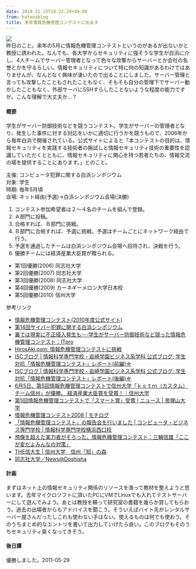 ```yaml
---
date: 2010-11-25T18:22:29+09:00
from: hatenablog
title: 来年情報危機管理コンテストに出ます
---
```

![](http://f.hatena.ne.jp/images/fotolife/r/r7kamura/20030101/20030101000754.jpg)  
昨日のこと。来年の5月に情報危機管理コンテストというのがあるが出ないかと教授に誘われた。なんでも、各大学からセキュリティに強そうな学生が白浜に介し、4人チームでサーバー管理者となって色々な攻撃からサーバーとか会社の名誉とかを守るらしい。情報セキュリティについて特に何の知識があるわけではありませんが、なんとなく興味が湧いたので出ることにしました。サーバー管理と言っても攻撃したこともされたこともなく、そもそも自分の管理下でサーバー動かしたこともなく、外部サーバにSSHすらしたことないような程度の能力ですが。こんな理解で大丈夫か…？

  

#### 概要

学生がサーバー防御技術などを競うコンテスト。学生がサーバーの管理者となり、発生した事件に対する対応をいかに適切に行うかを競うもので、2006年から毎年白浜で開催されている。公式サイトによると「本コンテストの目的は、情報セキュリティを実践する技術者の腕試しと情報セキュリティ技術の重要性を認識していただくとともに、情報セキュリティに関心を持つ若者たちの、情報交流の場を提供することにあります。」とのこと。

  

主催: コンピュータ犯罪に関する白浜シンポジウム  
対象: 学生  
時期: 毎年5月頃  
会場: ネット経由(予選)→白浜シンポジウム会場(決勝)

1. コンテスト参加希望者は２〜４名のチームを組んで登録。
2. Ａ部門に投稿。
3. 合格すれば、Ｂ部門に挑戦。
4. Ｂ部門に合格すれば、予選に挑戦。予選はチームごとにネットワーク経由で行う。
5. 予選を通過したチームは白浜シンポジウム会場へ招待され、決戦を行う。
6. 優勝チームには経済産業大臣賞が贈られる。

- 第1回優勝(2006) 同志社大学
- 第2回優勝(2007) 同志社大学
- 第3回優勝(2008) 同志社大学
- 第4回優勝(2009) カーネギーメロン大学日本校
- 第5回優勝(2010) 信州大学

参考リンク

- [情報危機管理コンテスト(2010年度公式サイト)](http://www.sccs-jp.org/contest2010/contest2010.html)
- [第14回サイバー犯罪に関する白浜シンポジウム](http://www.sccs-jp.org/SCCS2010/index.html)
- [裏では現実に不正侵入発生も---学生がサーバー防御技術など競った情報危機管理コンテスト：ITpro](http://itpro.nikkeibp.co.jp/article/NEWS/20060529/239207/)
- [HirosAki.com: 情報危機管理コンテストに挑戦](http://aki0525.blogspot.com/2010/06/blog-post.html)
- [ISCブログ | 情報科学専門学校・岩崎学園ビジネス系学科 公式ブログ: 学生対抗「情報危機管理コンテスト」レポート(前編)☆](http://blog.iwasaki.ac.jp/isc/2007/06/post_85.html)
- [ISCブログ | 情報科学専門学校・岩崎学園ビジネス系学科 公式ブログ: 学生対抗「情報危機管理コンテスト」レポート(後編)☆](http://blog.iwasaki.ac.jp/isc/2007/06/post_87.html)
- [6月5日、第5回情報危機管理コンテストで信州大学「ｋｓｔｍ（カスタム）チーム信州」が優勝、 経済産業大臣賞を受賞！｜信州大学](http://www.shinshu-u.ac.jp/topics/2010/07/655.html)
- [第5回情報危機管理コンテストで「スマート賞」受賞 | ニュース | 帝塚山大学](http://www.tezukayama-u.ac.jp/news/2010/06/11/5.html)
- [情報危機管理コンテスト2008 | モチログ](http://www.flogedge.org/blog/2008/06/08/%E6%83%85%E5%A0%B1%E5%8D%B1%E6%A9%9F%E7%AE%A1%E7%90%86%E3%82%B3%E3%83%B3%E3%83%86%E3%82%B9%E3%83%882008/)
- [「情報危機管理コンテスト」の報告会を行いました | コンピュータ・ビジネス専門学校 | 情報科学専門学校横浜西口校](http://isc.iwasaki.ac.jp/news/20080707.html)
- [想像を超えた実力者がそろった、情報危機管理コンテスト：三輪信雄「ここが変だよみんなの対策」](http://pc.nikkeibp.co.jp/article/column/20090612/1015987/)
- [THE信大生 | 信州大学　信州「知」の森](http://www.shinshu-u.ac.jp/special/student/index.html)
- [同志社大学／News@Doshisha](http://www.doshisha.ac.jp/news/index.php?i=2478)

#### 計画

まずはネット上の情報セキュリティ関係のリソースを漁って教材を整えようと思います。去年マイクロソフトに頂いたPCにVMでLinuxでも入れてテストサーバーにして遊んでみよう。あとは教授を頼って研究室の書籍を幾らか貸してもらおう。過去の出場者からもアドバイスを聞こう。そういえばバイト先がレンタルサーバー屋さんだったしこれも使わない手はない。使えるものは何でも使おう。そのうちまとめ的なエントリを書いて出力していけたら良い。このブログもそのうちセキュリティ臭くなってきそう。

#### 後日譚

優勝しました。2011-05-29

